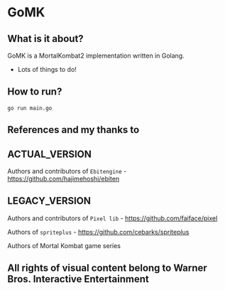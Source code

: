 # GoMK

## What is it about?
GoMK is a MortalKombat2 implementation written in Golang.
* Lots of things to do!


## How to run?
`go run main.go`


## References and my thanks to 
## ACTUAL_VERSION
 Authors and contributors of `Ebitengine` - https://github.com/hajimehoshi/ebiten






## LEGACY_VERSION
Authors and contributors of `Pixel lib` -  https://github.com/faiface/pixel

Authors of `spriteplus` -  https://github.com/cebarks/spriteplus

Authors of Mortal Kombat game series

## All rights of visual content belong to Warner Bros. Interactive Entertainment 
